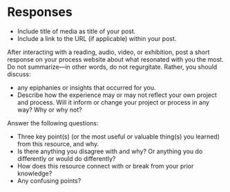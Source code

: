 # Responses

* Include title of media as title of your post.
* Include a link to the URL \(if applicable\) within your post.

After interacting with a reading, audio, video, or exhibition, post a short response on your process website about what resonated with you the most. Do not summarize—in other words, do not regurgitate. Rather, you should discuss:

* any epiphanies or insights that occurred for you. 
* Describe how the experience may or may not reflect your own project and process. Will it inform or change your project or process in any way? Why or why not?

Answer the following questions:

* Three key point\(s\) \(or the most useful or valuable thing\(s\) you learned\) from this resource, and why.
* Is there anything you disagree with and why? Or anything you do differently or would do differently?
* How does this resource connect with or break from your prior knowledge? 
* Any confusing points?

